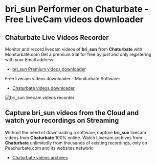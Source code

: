 # bri_sun Performer on Chaturbate - Free LiveCam videos downloader

## Chaturbate Live Videos Recorder

Monitor and record livecam videos of **bri_sun** from **Chaturbate** with Moniturbate.com
Get a premium trial for free by just and only registering with your Email address:
* [bri_sun Premium videos downloader](https://moniturbate.com/request-demo-licence-key.html)

Free livecam videos downloader - Moniturbate Software:
* [Chaturbate videos downloader](https://moniturbate.com/moniturbate-download-software.html)

![bri_sun livecam videos recorder](https://peachurnet.com/templates/moniturbate-software.png)


## Capture bri_sun videos from the Cloud and watch your recordings on Streaming

Without the need of downloading a software, capture **bri_sun** livecam videos from **Chaturbate** 100% online.
Watch Livecam archives from **Chaturbate** unlimitedly from thousands of existing recordings, only on Peachurbate.com and its websites network:
* [Chaturbate videos archives](https://peachurnet.com/)